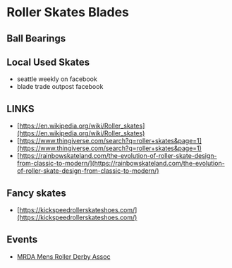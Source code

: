 # Roller Skates Blades

## Ball Bearings


## Local Used Skates

- seattle weekly on facebook
- blade trade outpost facebook


## LINKS

- [https://en.wikipedia.org/wiki/Roller_skates](https://en.wikipedia.org/wiki/Roller_skates)
- [https://www.thingiverse.com/search?q=roller+skates&page=1](https://www.thingiverse.com/search?q=roller+skates&page=1)
- [https://rainbowskateland.com/the-evolution-of-roller-skate-design-from-classic-to-modern/](https://rainbowskateland.com/the-evolution-of-roller-skate-design-from-classic-to-modern/)


## Fancy skates

- [https://kickspeedrollerskateshoes.com/](https://kickspeedrollerskateshoes.com/)


## Events

- [MRDA Mens Roller Derby Assoc](https://mrda.org/)

